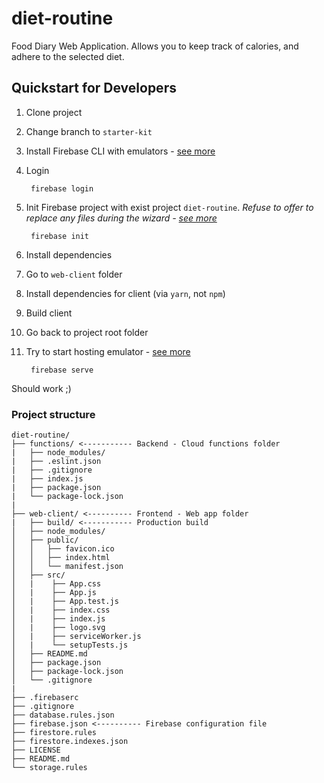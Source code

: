 # diet-routine
Food Diary Web Application. Allows you to keep track of calories, and adhere to the selected diet.

## Quickstart for Developers

1. Clone project
1. Change branch to `starter-kit`
1. Install Firebase CLI with emulators - [see more](https://firebase.google.com/docs/emulator-suite/install_and_configure)
1. Login

        firebase login

1. Init Firebase project with exist project `diet-routine`. *Refuse to offer to replace any files during the wizard - [see more](https://github.com/Glajik/diet-routine/issues/13)*

        firebase init

1. Install dependencies
1. Go to `web-client` folder
1. Install dependencies for client (via `yarn`, not `npm`)
1. Build client
1. Go back to project root folder
1. Try to start hosting emulator - [see more](https://firebase.google.com/docs/rules/emulator-setup#install_the)

        firebase serve

Should work ;)

### Project structure

```TEXT
diet-routine/
├── functions/ <----------- Backend - Cloud functions folder
|   ├── node_modules/
|   ├── .eslint.json
|   ├── .gitignore
|   ├── index.js
|   ├── package.json
|   └── package-lock.json
|
├── web-client/ <---------- Frontend - Web app folder
|   ├── build/ <----------- Production build
│   ├── node_modules/
│   ├── public/
│   │   ├── favicon.ico
│   │   ├── index.html
│   │   └── manifest.json
│   ├── src/
│   |    ├── App.css
│   |    ├── App.js
│   |    ├── App.test.js
│   |    ├── index.css
│   |    ├── index.js
│   |    ├── logo.svg
│   |    ├── serviceWorker.js
│   |    └── setupTests.js
│   ├── README.md
│   ├── package.json
│   ├── package-lock.json
│   └── .gitignore
|
├── .firebaserc
├── .gitignore
├── database.rules.json
├── firebase.json <---------- Firebase configuration file
├── firestore.rules
├── firestore.indexes.json
├── LICENSE
├── README.md
└── storage.rules
```
